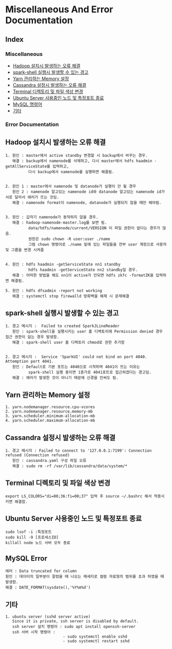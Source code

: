 # Miscellaneous And Error Documentation

## Index
### Miscellaneous
- [Hadoop 설치시 발생하는 오류 해결](#Hadoop-설치시-발생하는-오류-해결)
- [spark-shell 실행시 발생할 수 있는 경고](#spark-shell-실행시-발생할-수-있는-경고)
- [Yarn 관리하는 Memory 설정](#Yarn-관리하는-Memory-설정)     
- [Cassandra 설정시 발생하는 오류 해결](#Cassandra-설정시-발생하는-오류-해결)    
- [Terminal 디렉토리 및 파일 색상 변경](#Terminal-디렉토리-및-파일-색상-변경)  
- [Ubuntu Server 사용중인 노드 및 특정포트 종료](#Ubuntu-Server-사용중인-노드-및-특정포트-종료)
- [MySQL 명령어](#MySQL-명령어)
- [기타](#기타)
### Error Documentation 

## Hadoop 설치시 발생하는 오류 해결

    1. 원인 : master에서 active standby 변경할 시 backup에서 바꾸는 경우.
       해결 : backup에서 namenode를 삭제하고, 다시 master에서 hdfs haadmin -getAllServiceState를 입력하고, 
              다시 backup에서 namenode를 실행하면 해결됨.
    
      
    2. 원인 1 : master에서 namenode 및 datanode가 실행이 안 될 경우
       원인 2 : namenode 알고있는 namenode id와 datanode 알고있는 namenode id가 서로 달라서 에러가 뜨는 것임.
       해결 : namenode format이 namenode, datanode가 실행되지 않을 때만 해야됨.
      
      
    3. 원인 : 갑자기 namenode가 동작하지 않을 경우.
       해결 : hadoop-namenode-master.log를 보면 됨.
              data/hdfs/namenode/current/VERSION 이 파일 권한이 없다는 경우가 많음.
              권한은 sudo chown -R user:user ./name
              그럼 chown 명령어로 ./name 밑에 있는 파일들을 전부 user 계정으로 사용자 및 그룹을 변경 시켜줌 
      
      
    4. 원인 : hdfs haadmin -getServiceState nn1 standby
              hdfs haadmin -getServiceState nn2 standby일 경우.
       해결 : 어떠한 방법을 해도 nn1이 active가 안되면 hdfs zkfc -formatZK을 입력하면 해결됨.
       
    5. 원인 : hdfs dfsadmin -report not working
       해결 : systemctl stop firewalld 방화벽을 해제 시 문제해결 


## spark-shell 실행시 발생할 수 있는 경고 

    1. 경고 메시지 :  Failed to created SparkJLineReader
       원인 : spark-shell을 실행시키는 user 홈 디렉토리에 Permission denied 경우 접근 권한이 없는 경우 발생함.
       해결 : spark-shell user 홈 디렉토리 chmod로 권한 추가함
       
       
    2. 경고 메시지 :  Service 'SparkUI' could not bind on port 4040. Attemption port 4041.
       원인 : Default로 기본 포트는 4040으로 시작하며 4041이 뜨는 이유는 
              spark-shell 실행 중이면 1증가로 4041포트로 접근하겠다는 경고임.
       해결 : 에러가 발생한 것이 아니기 때문에 신경을 안써도 됨.


## Yarn 관리하는 Memory 설정

    1. yarn.nodemanager.resource.cpu-vcores
    2. yarn.nodemanager.resource.memory-mb
    3. yarn.scheduler.minimum-allocation-mb
    4. yarn.scheduler.maximum-allocation-mb
    
## Cassandra 설정시 발생하는 오류 해결
    
    1. 경고 메시지 : Failed to connect to '127.0.0.1:7199': Connection refused (Connection refused)
       원인 : cassandra.yaml 구성 파일 오류 
       해결 : sudo rm -rf /var/lib/cassandra/data/system/*
    
    
## Terminal 디렉토리 및 파일 색상 변경
    export LS_COLORS="di=00;36:fi=00;37" 입력 후 source ~/.bashrc 해서 적용시키면 해결함. 
    
## Ubuntu Server 사용중인 노드 및 특정포트 종료
    sudo lsof -i :특정포트
    sudo kill -9 [프로세스ID]
    killall node 노드 서버 모두 종료 
       
## MySQL Error
    에러 : Data truncated for column
    원인 : 데이터의 일부분이 잘렸을 때 나오는 메세지로 컬럼 자료형의 범위를 초과 하였을 때 발생함. 
    해결 : DATE_FORMAT(sysdate(),'%Y%m%d')

## 기타 
    1. ubuntu server (sshd server active) 
       Since it is private, ssh server is disabled by default.
       ssh server 설치 명령어 : sudo apt install openssh-server 
       ssh 서버 시작 명령어 : 
                             - sudo systemctl enable sshd 
                             - sudo systemctl restart sshd 
                        
